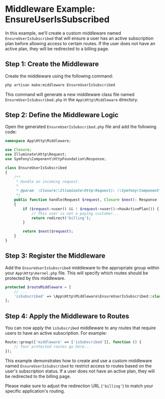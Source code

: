 # Middleware Example: EnsureUserIsSubscribed

In this example, we'll create a custom middleware named `EnsureUserIsSubscribed` that will ensure a user has an active subscription plan before allowing access to certain routes. If the user does not have an active plan, they will be redirected to a billing page.

## Step 1: Create the Middleware

Create the middleware using the following command:

```bash
php artisan make:middleware EnsureUserIsSubscribed
```

This command will generate a new middleware class file named `EnsureUserIsSubscribed.php` in the `App\Http\Middleware` directory.

## Step 2: Define the Middleware Logic

Open the generated `EnsureUserIsSubscribed.php` file and add the following code:

```php
namespace App\Http\Middleware;

use Closure;
use Illuminate\Http\Request;
use Symfony\Component\HttpFoundation\Response;

class EnsureUserIsSubscribed
{
    /**
     * Handle an incoming request.
     *
     * @param  \Closure(\Illuminate\Http\Request): (\Symfony\Component\HttpFoundation\Response)  $next
     */
    public function handle(Request $request, Closure $next): Response
    {
        if ($request->user() && ! $request->user()->hasActivePlan()) {
            // This user is not a paying customer...
            return redirect('billing');
        }

        return $next($request);
    }
}
```

## Step 3: Register the Middleware

Add the `EnsureUserIsSubscribed` middleware to the appropriate group within your `App\Http\Kernel.php` file. This will specify which routes should be protected by this middleware.

```php
protected $routeMiddleware = [
    // ...
    'isSubscribed' => \App\Http\Middleware\EnsureUserIsSubscribed::class,
];
```

## Step 4: Apply the Middleware to Routes

You can now apply the `isSubscribed` middleware to any routes that require users to have an active subscription. For example:

```php
Route::group(['middleware' => ['isSubscribed']], function () {
    // Your protected routes go here...
});
```

This example demonstrates how to create and use a custom middleware named `EnsureUserIsSubscribed` to restrict access to routes based on the user's subscription status. If a user does not have an active plan, they will be redirected to the billing page.

Please make sure to adjust the redirection URL (`'billing'`) to match your specific application's routing.
